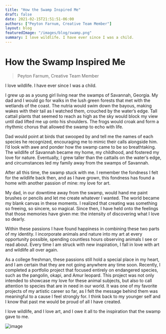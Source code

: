 ```yaml
---
title: "How the Swamp Inspired Me"
draft: false
date: 2021-02-15T21:51:51-06:00
authors: ["Peyton Farnum, Creative Team Member"]
layout: blog
featuredImage: "/images/blog/swamp.png"
summary: I love wildlife. I have ever since I was a child.
---
```


# How the Swamp Inspired Me
> Peyton Farnum, Creative Team Member

I love wildlife. I have ever since I was a child.

I grew up as a young girl living near the swamps of Savannah, Georgia. My dad and I would go for walks in the lush green forests that met with the wetlands of the coast. The nutria would swim down the bayous, making wakes with their tail as I watched them, crouched by the water’s edge. Tall cattail plants that seemed to reach as high as the sky would block my view until dad lifted me up onto his shoulders. The frogs would croak and form a rhythmic chorus that allowed the swamp to echo with life. 

Dad would point at birds that swooped by and tell me the names of each species he recognized, encouraging me to mimic their calls alongside him. I’d look with awe and ponder how the swamp came to be so breathtaking. The wildlife of Savannah became my home, my childhood, and fostered my love for nature. Eventually, I grew taller than the cattails on the water’s edge, and circumstances led my family away from the swamps of Savannah. 

After all this time, the swamp stuck with me. I remember the fondness I felt for the wildlife back then, and as I have grown, this fondness has found a home with another passion of mine: my love for art. 

My dad, in our downtime away from the swamp, would hand me paint brushes or pencils and let me create whatever I wanted. The world became my blank canvas in these moments. I realized that creating was something so freeing, so sincere, so magical. Since then, I have held onto the feelings that those memories have given me: the intensity of discovering what I love so dearly. 

Within these passions I have found happiness in combining these two parts of my identity. I incorporate animals and nature into my art at every opportunity possible, spending countless hours observing animals I see or read about. Every time I am struck with new inspiration, I fall in love with art and wildlife all over again.

As a college freshman, these passions still hold a special place in my heart, and I am certain that they are not going anywhere any time soon. Recently, I completed a portfolio project that focused entirely on endangered species, such as the pangolin, okapi, and Amur leopard. This project was not only intended to showcase my love for these animal subjects, but also to call attention to species that are in need in our world. It was one of my favorite projects of my artistic career so far, as I felt the message behind them was meaningful to a cause I feel strongly for. I think back to my younger self and I know that past me would be proud of all I have created.

I love wildlife, and I love art, and I owe it all to the inspiration that the swamp gave to me.

![image](/images/blog/post/swamp.png#blog)